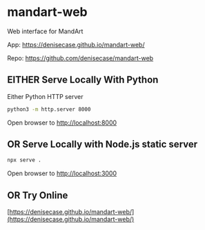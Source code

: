 # mandart-web

Web interface for MandArt

App: <https://denisecase.github.io/mandart-web/>

Repo: <https://github.com/denisecase/mandart-web>


## EITHER Serve Locally With Python

Either Python HTTP server

```zsh
python3 -m http.server 8000
```
Open browser to [http://localhost:8000](http://localhost:8000)

## OR Serve Locally with Node.js static server

```zsh
npx serve .
```
Open browser to [http://localhost:3000](http://localhost:3000)

## OR Try Online

[https://denisecase.github.io/mandart-web/](https://denisecase.github.io/mandart-web/)
